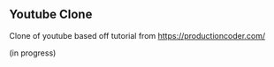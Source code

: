 
## Youtube Clone

Clone of youtube based off tutorial from https://productioncoder.com/

(in progress)


